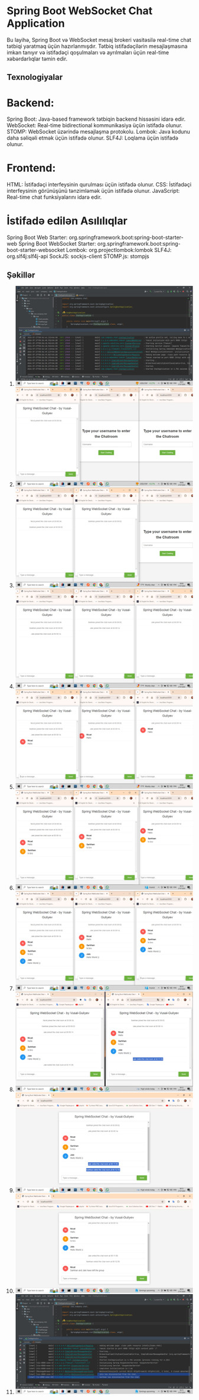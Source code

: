 # Spring Boot WebSocket Chat Application
Bu layihə, Spring Boot və WebSocket mesaj brokeri vasitəsilə real-time chat tətbiqi yaratmaq üçün hazırlanmışdır.
Tətbiq istifadəçilərin mesajlaşmasına imkan tanıyır və istifadəçi qoşulmaları və ayrılmaları üçün real-time xəbərdarlıqlar təmin edir.

## Texnologiyalar
# Backend:

Spring Boot: Java-based framework tətbiqin backend hissəsini idarə edir.
WebSocket: Real-time bidirectional kommunikasiya üçün istifadə olunur.
STOMP: WebSocket üzərində mesajlaşma protokolu.
Lombok: Java kodunu daha səliqəli etmək üçün istifadə olunur.
SLF4J: Loqlama üçün istifadə olunur.

# Frontend:

HTML: İstifadəçi interfeysinin qurulması üçün istifadə olunur.
CSS: İstifadəçi interfeysinin görünüşünü tənzimləmək üçün istifadə olunur.
JavaScript: Real-time chat funksiyalarını idarə edir.

# İstifadə edilən Asılılıqlar
Spring Boot Web Starter: org.springframework.boot:spring-boot-starter-web
Spring Boot WebSocket Starter: org.springframework.boot:spring-boot-starter-websocket
Lombok: org.projectlombok:lombok
SLF4J: org.slf4j:slf4j-api
SockJS: sockjs-client
STOMP.js: stompjs

## Şəkillər

1. ![Image 1](https://github.com/GuliyevVusal/websocket/raw/main/src/main/resources/static/images/image-1.jpg)
2. ![Image 2](https://github.com/GuliyevVusal/websocket/raw/main/src/main/resources/static/images/image-2.jpg)
3. ![Image 3](https://github.com/GuliyevVusal/websocket/raw/main/src/main/resources/static/images/image-3.jpg)
4. ![Image 4](https://github.com/GuliyevVusal/websocket/raw/main/src/main/resources/static/images/image-4.jpg)
5. ![Image 5](https://github.com/GuliyevVusal/websocket/raw/main/src/main/resources/static/images/image-5.jpg)
6. ![Image 6](https://github.com/GuliyevVusal/websocket/raw/main/src/main/resources/static/images/image-6.jpg)
7. ![Image 7](https://github.com/GuliyevVusal/websocket/raw/main/src/main/resources/static/images/image-7.jpg)
8. ![Image 8](https://github.com/GuliyevVusal/websocket/raw/main/src/main/resources/static/images/image-8.jpg)
9. ![Image 9](https://github.com/GuliyevVusal/websocket/raw/main/src/main/resources/static/images/image-9.jpg)
10. ![Image 10](https://github.com/GuliyevVusal/websocket/raw/main/src/main/resources/static/images/image-10.jpg)
11. ![Image 11](https://github.com/GuliyevVusal/websocket/raw/main/src/main/resources/static/images/image-11.jpg)

